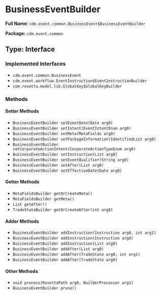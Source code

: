 # BusinessEventBuilder

**Full Name:** `cdm.event.common.BusinessEvent$BusinessEventBuilder`

**Package:** `cdm.event.common`

## Type: Interface

### Implemented Interfaces

- `cdm.event.common.BusinessEvent`
- `cdm.event.workflow.EventInstruction$EventInstructionBuilder`
- `com.rosetta.model.lib.GlobalKey$GlobalKeyBuilder`

### Methods

#### Setter Methods

- `BusinessEventBuilder setEventDate(Date arg0)`
- `BusinessEventBuilder setIntent(EventIntentEnum arg0)`
- `BusinessEventBuilder setMeta(MetaFields arg0)`
- `BusinessEventBuilder setPackageInformation(IdentifiedList arg0)`
- `BusinessEventBuilder setCorporateActionIntent(CorporateActionTypeEnum arg0)`
- `BusinessEventBuilder setInstruction(List arg0)`
- `BusinessEventBuilder setEventQualifier(String arg0)`
- `BusinessEventBuilder setAfter(List arg0)`
- `BusinessEventBuilder setEffectiveDate(Date arg0)`

#### Getter Methods

- `MetaFieldsBuilder getOrCreateMeta()`
- `MetaFieldsBuilder getMeta()`
- `List getAfter()`
- `TradeStateBuilder getOrCreateAfter(int arg0)`

#### Adder Methods

- `BusinessEventBuilder addInstruction(Instruction arg0, int arg1)`
- `BusinessEventBuilder addInstruction(Instruction arg0)`
- `BusinessEventBuilder addInstruction(List arg0)`
- `BusinessEventBuilder addAfter(List arg0)`
- `BusinessEventBuilder addAfter(TradeState arg0, int arg1)`
- `BusinessEventBuilder addAfter(TradeState arg0)`

#### Other Methods

- `void process(RosettaPath arg0, BuilderProcessor arg1)`
- `BusinessEventBuilder prune()`

